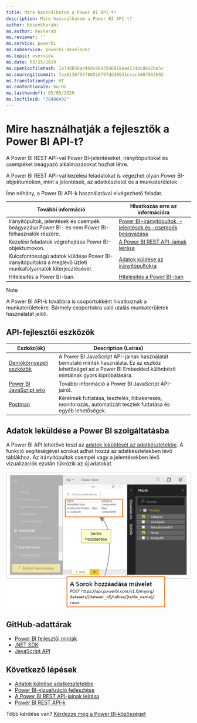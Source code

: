 ```yaml
---
title: Mire használhatom a Power BI API-t?
description: Mire használhatom a Power BI API-t?
author: KesemSharabi
ms.author: kesharab
ms.reviewer: ''
ms.service: powerbi
ms.subservice: powerbi-developer
ms.topic: overview
ms.date: 03/25/2019
ms.openlocfilehash: 1a74d856ad46dc6843546919aa4234dc86d2be5c
ms.sourcegitcommit: 7aa0136f93f88516f97ddd8031ccac5d07863b92
ms.translationtype: HT
ms.contentlocale: hu-HU
ms.lasthandoff: 05/05/2020
ms.locfileid: "79488432"
---
```

# <a name="what-can-developers-do-with-the-power-bi-api"></a>Mire használhatják a fejlesztők a Power BI API-t?

A Power BI REST API-val Power BI-jelentéseket, irányítópultokat és csempéket beágyazó alkalmazásokat hozhat létre.

A Power BI REST API-val kezelési feladatokat is végezhet olyan Power BI-objektumokon, mint a jelentések, az adatkészletet és a munkaterületek.

Íme néhány, a Power BI API-k használatával elvégezhető feladat.

| **További információ** | **Hivatkozás erre az információra** |
|----------------------------------------------------------------------------------|------------------------------------------------------------------------------------|
| Irányítópultok, jelentések és csempék beágyazása Power BI- és nem Power BI-felhasználók részére. | [Power BI-irányítópultok, -jelentések és -csempék beágyazása ](../embedded/embed-sample-for-customers.md) |
| Kezelési feladatok végrehajtása Power BI-objektumokon. | [A Power BI REST API-jainak leírása](https://docs.microsoft.com/rest/api/power-bi/) |
| Kulcsfontosságú adatok küldése Power BI-irányítópultokra a meglévő üzleti munkafolyamatok kiterjesztésével. | [Adatok küldése az irányítópultokra ](walkthrough-push-data.md) |
| Hitelesítés a Power BI-ban. | [Hitelesítés a Power BI-ban ](../embedded/get-azuread-access-token.md) |

> [!NOTE]
> A Power BI API-k továbbra is csoportokként hivatkoznak a munkaterületekre. Bármely csoportokra való utalás munkaterületek használatát jelöli.

## <a name="api-developer-tools"></a>API-fejlesztői eszközök

| Eszköz(ök) | Description (Leírás) |  |  |
|-------------------------|---------------------------------------------------------------------------------------------------------------------------------------------------|---|---|
| [Demókörnyezeti eszközök](https://microsoft.github.io/PowerBI-JavaScript/demo) | A Power BI JavaScript API-jainak használatát bemutató minták használata. Ez az eszköz lehetőséget ad a Power BI Embedded különböző mintáinak gyors kipróbálására. |  |  |
| [Power BI JavaScript wiki](https://github.com/Microsoft/powerbi-javascript/wiki) | További információ a Power BI JavaScript API-jairól. |  |  |
| [Postman](https://www.getpostman.com/) | Kérelmek futtatása, tesztelés, hibakeresés, monitorozás, automatizált tesztek futtatása és egyéb lehetőségek. |

## <a name="push-data-into-power-bi"></a>Adatok leküldése a Power BI szolgáltatásba

A Power BI API lehetővé teszi az [adatok leküldését az adatkészletekbe](walkthrough-push-data.md). A funkció segítéségével sorokat adhat hozzá az adatkészletekben lévő táblákhoz. Az irányítópultok csempéi vagy a jelentésekben lévő vizualizációk ezután tükrözik az új adatokat.

![Adatminta leküldése](media/overview-of-power-bi-rest-api/powerbi-push-data.png)

## <a name="github-repositories"></a>GitHub-adattárak

* [Power BI fejlesztői minták](https://github.com/Microsoft/PowerBI-Developer-Samples)
* [.NET SDK](https://github.com/Microsoft/PowerBI-CSharp)
* [JavaScript API](https://github.com/Microsoft/PowerBI-JavaScript)

## <a name="next-steps"></a>Következő lépések

* [Adatok küldése adatkészletekbe](walkthrough-push-data.md)
* [Power BI-vizualizáció fejlesztése](../visuals/custom-visual-develop-tutorial.md)
* [A Power BI REST API-jainak leírása](rest-api-reference.md)
* [Power BI REST API-k](https://docs.microsoft.com/rest/api/power-bi/)

Több kérdése van? [Kérdezze meg a Power BI-közösséget](https://community.powerbi.com/)
